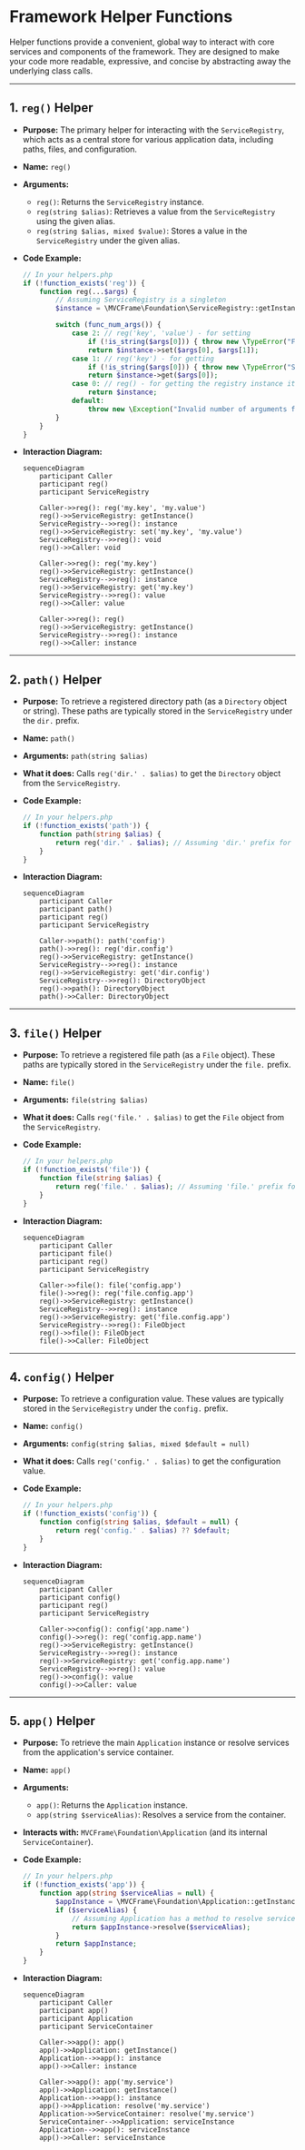 # Framework Helper Functions

Helper functions provide a convenient, global way to interact with core services and components of the framework. They are designed to make your code more readable, expressive, and concise by abstracting away the underlying class calls.

---

## 1. `reg()` Helper

*   **Purpose:** The primary helper for interacting with the `ServiceRegistry`, which acts as a central store for various application data, including paths, files, and configuration.
*   **Name:** `reg()`
*   **Arguments:**
    *   `reg()`: Returns the `ServiceRegistry` instance.
    *   `reg(string $alias)`: Retrieves a value from the `ServiceRegistry` using the given alias.
    *   `reg(string $alias, mixed $value)`: Stores a value in the `ServiceRegistry` under the given alias.

*   **Code Example:**
    ```php
    // In your helpers.php
    if (!function_exists('reg')) {
        function reg(...$args) {
            // Assuming ServiceRegistry is a singleton
            $instance = \MVCFrame\Foundation\ServiceRegistry::getInstance();

            switch (func_num_args()) {
                case 2: // reg('key', 'value') - for setting
                    if (!is_string($args[0])) { throw new \TypeError("First argument for reg() must be a string key!"); }
                    return $instance->set($args[0], $args[1]);
                case 1: // reg('key') - for getting
                    if (!is_string($args[0])) { throw new \TypeError("Single argument for reg() must be a string key!"); }
                    return $instance->get($args[0]);
                case 0: // reg() - for getting the registry instance itself
                    return $instance;
                default:
                    throw new \Exception("Invalid number of arguments for reg() helper function!");
            }
        }
    }
    ```

*   **Interaction Diagram:**
    ```mermaid
    sequenceDiagram
        participant Caller
        participant reg()
        participant ServiceRegistry

        Caller->>reg(): reg('my.key', 'my.value')
        reg()->>ServiceRegistry: getInstance()
        ServiceRegistry-->>reg(): instance
        reg()->>ServiceRegistry: set('my.key', 'my.value')
        ServiceRegistry-->>reg(): void
        reg()->>Caller: void

        Caller->>reg(): reg('my.key')
        reg()->>ServiceRegistry: getInstance()
        ServiceRegistry-->>reg(): instance
        reg()->>ServiceRegistry: get('my.key')
        ServiceRegistry-->>reg(): value
        reg()->>Caller: value

        Caller->>reg(): reg()
        reg()->>ServiceRegistry: getInstance()
        ServiceRegistry-->>reg(): instance
        reg()->>Caller: instance
    ```

---

## 2. `path()` Helper

*   **Purpose:** To retrieve a registered directory path (as a `Directory` object or string). These paths are typically stored in the `ServiceRegistry` under the `dir.` prefix.
*   **Name:** `path()`
*   **Arguments:** `path(string $alias)`
*   **What it does:** Calls `reg('dir.' . $alias)` to get the `Directory` object from the `ServiceRegistry`.

*   **Code Example:**
    ```php
    // In your helpers.php
    if (!function_exists('path')) {
        function path(string $alias) {
            return reg('dir.' . $alias); // Assuming 'dir.' prefix for directories
        }
    }
    ```

*   **Interaction Diagram:**
    ```mermaid
    sequenceDiagram
        participant Caller
        participant path()
        participant reg()
        participant ServiceRegistry

        Caller->>path(): path('config')
        path()->>reg(): reg('dir.config')
        reg()->>ServiceRegistry: getInstance()
        ServiceRegistry-->>reg(): instance
        reg()->>ServiceRegistry: get('dir.config')
        ServiceRegistry-->>reg(): DirectoryObject
        reg()->>path(): DirectoryObject
        path()->>Caller: DirectoryObject
    ```

---

## 3. `file()` Helper

*   **Purpose:** To retrieve a registered file path (as a `File` object). These paths are typically stored in the `ServiceRegistry` under the `file.` prefix.
*   **Name:** `file()`
*   **Arguments:** `file(string $alias)`
*   **What it does:** Calls `reg('file.' . $alias)` to get the `File` object from the `ServiceRegistry`.

*   **Code Example:**
    ```php
    // In your helpers.php
    if (!function_exists('file')) {
        function file(string $alias) {
            return reg('file.' . $alias); // Assuming 'file.' prefix for files
        }
    }
    ```

*   **Interaction Diagram:**
    ```mermaid
    sequenceDiagram
        participant Caller
        participant file()
        participant reg()
        participant ServiceRegistry

        Caller->>file(): file('config.app')
        file()->>reg(): reg('file.config.app')
        reg()->>ServiceRegistry: getInstance()
        ServiceRegistry-->>reg(): instance
        reg()->>ServiceRegistry: get('file.config.app')
        ServiceRegistry-->>reg(): FileObject
        reg()->>file(): FileObject
        file()->>Caller: FileObject
    ```

---

## 4. `config()` Helper

*   **Purpose:** To retrieve a configuration value. These values are typically stored in the `ServiceRegistry` under the `config.` prefix.
*   **Name:** `config()`
*   **Arguments:** `config(string $alias, mixed $default = null)`
*   **What it does:** Calls `reg('config.' . $alias)` to get the configuration value.

*   **Code Example:**
    ```php
    // In your helpers.php
    if (!function_exists('config')) {
        function config(string $alias, $default = null) {
            return reg('config.' . $alias) ?? $default;
        }
    }
    ```

*   **Interaction Diagram:**
    ```mermaid
    sequenceDiagram
        participant Caller
        participant config()
        participant reg()
        participant ServiceRegistry

        Caller->>config(): config('app.name')
        config()->>reg(): reg('config.app.name')
        reg()->>ServiceRegistry: getInstance()
        ServiceRegistry-->>reg(): instance
        reg()->>ServiceRegistry: get('config.app.name')
        ServiceRegistry-->>reg(): value
        reg()->>config(): value
        config()->>Caller: value
    ```

---

## 5. `app()` Helper

*   **Purpose:** To retrieve the main `Application` instance or resolve services from the application's service container.
*   **Name:** `app()`
*   **Arguments:**
    *   `app()`: Returns the `Application` instance.
    *   `app(string $serviceAlias)`: Resolves a service from the container.
*   **Interacts with:** `MVCFrame\Foundation\Application` (and its internal `ServiceContainer`).

*   **Code Example:**
    ```php
    // In your helpers.php
    if (!function_exists('app')) {
        function app(string $serviceAlias = null) {
            $appInstance = \MVCFrame\Foundation\Application::getInstance();
            if ($serviceAlias) {
                // Assuming Application has a method to resolve services from its container
                return $appInstance->resolve($serviceAlias);
            }
            return $appInstance;
        }
    }
    ```

*   **Interaction Diagram:**
    ```mermaid
    sequenceDiagram
        participant Caller
        participant app()
        participant Application
        participant ServiceContainer

        Caller->>app(): app()
        app()->>Application: getInstance()
        Application-->>app(): instance
        app()->>Caller: instance

        Caller->>app(): app('my.service')
        app()->>Application: getInstance()
        Application-->>app(): instance
        app()->>Application: resolve('my.service')
        Application->>ServiceContainer: resolve('my.service')
        ServiceContainer-->>Application: serviceInstance
        Application-->>app(): serviceInstance
        app()->>Caller: serviceInstance
    ```
